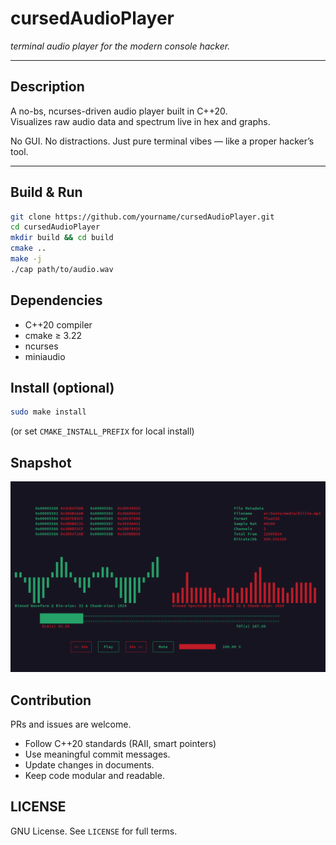 # cursedAudioPlayer

*terminal audio player for the modern console hacker.*

---

## Description

A no-bs, ncurses-driven audio player built in C++20.  
Visualizes raw audio data and spectrum live in hex and graphs.

No GUI. No distractions. Just pure terminal vibes — like a proper hacker’s tool.

---

## Build & Run

```bash
git clone https://github.com/yourname/cursedAudioPlayer.git
cd cursedAudioPlayer
mkdir build && cd build
cmake ..
make -j
./cap path/to/audio.wav
```

## Dependencies
- C++20 compiler
- cmake ≥ 3.22
- ncurses
- miniaudio

## Install (optional)
```bash
sudo make install
```
(or set `CMAKE_INSTALL_PREFIX` for local install)

## Snapshot
![image](images/snap.png)

## Contribution
PRs and issues are welcome.
- Follow C++20 standards (RAII, smart pointers)
- Use meaningful commit messages.
- Update changes in documents.
- Keep code modular and readable.

## LICENSE
GNU License. See `LICENSE` for full terms. 